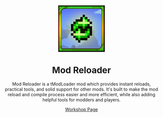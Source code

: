 <!-- PROJECT LOGO -->
<br />
<div align="center">
  <a href="https://steamcommunity.com/sharedfiles/filedetails/?id=3408391079">
    <img src="icon_workshop.png" alt="Logo" width="150">
  </a>

  <h1 align="center">Mod Reloader</h1>

Mod Reloader is a tModLoader mod which provides instant reloads, practical tools, and solid support for other mods.
It's built to make the mod reload and compile process easier and more efficient, while also adding helpful tools for modders and players.

  <p align="center">
    <a href="https://steamcommunity.com/sharedfiles/filedetails/?id=3483722883">Workshop Page</a>
  </p>
</div>
